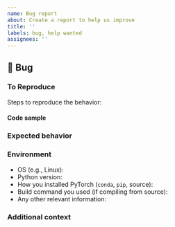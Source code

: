 ```yaml
---
name: Bug report
about: Create a report to help us improve
title: ''
labels: bug, help wanted
assignees: ''
---
```


## 🐛 Bug

<!-- A clear and concise description of what the bug is. -->

### To Reproduce

Steps to reproduce the behavior:

<!-- If you have a code sample, error messages, stack traces, please provide it here as well -->

#### Code sample

<!-- Ideally attach a minimal code sample to reproduce the decried issue.
Minimal means having the shortest code but still preserving the bug. -->

### Expected behavior

<!-- A clear and concise description of what you expected to happen. -->

### Environment

- OS (e.g., Linux):
- Python version:
- How you installed PyTorch (`conda`, `pip`, source):
- Build command you used (if compiling from source):
- Any other relevant information:

### Additional context

<!-- Add any other context about the problem here. -->
